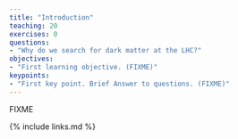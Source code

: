```yaml
---
title: "Introduction"
teaching: 20
exercises: 0
questions:
- "Why do we search for dark matter at the LHC?"
objectives:
- "First learning objective. (FIXME)"
keypoints:
- "First key point. Brief Answer to questions. (FIXME)"
---
```

FIXME

{% include links.md %}

